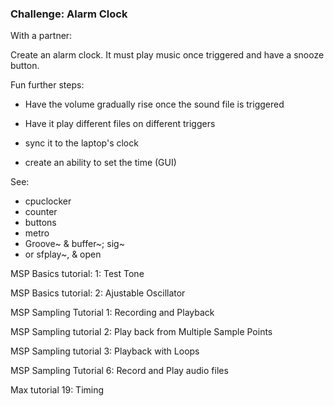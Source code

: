### Challenge: Alarm Clock

With a partner:

Create an alarm clock. It must play music once triggered and have a snooze button.

Fun further steps: 

* Have the volume gradually rise once the sound file is triggered

* Have it play different files on different triggers

* sync it to the laptop's clock

* create an ability to set the time (GUI)

See:

* cpuclocker
* counter
* buttons
* metro
* Groove~ & buffer~; sig~
* or sfplay~, & open


MSP  Basics tutorial: 1: Test Tone

MSP  Basics tutorial: 2: Ajustable Oscillator

MSP Sampling Tutorial 1: Recording and Playback

MSP Sampling tutorial 2: Play back from Multiple Sample Points

MSP Sampling tutorial 3: Playback with Loops

MSP Sampling Tutorial 6: Record and Play audio files

Max tutorial 19: Timing
